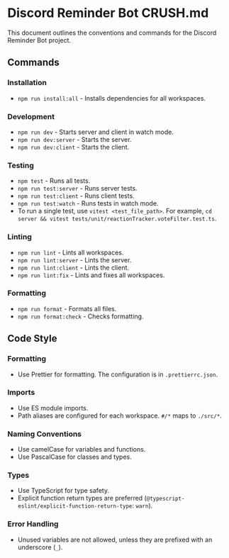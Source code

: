 # Discord Reminder Bot CRUSH.md

This document outlines the conventions and commands for the Discord Reminder Bot project.

## Commands

### Installation
- `npm run install:all` - Installs dependencies for all workspaces.

### Development
- `npm run dev` - Starts server and client in watch mode.
- `npm run dev:server` - Starts the server.
- `npm run dev:client` - Starts the client.

### Testing
- `npm test` - Runs all tests.
- `npm run test:server` - Runs server tests.
- `npm run test:client` - Runs client tests.
- `npm run test:watch` - Runs tests in watch mode.
- To run a single test, use `vitest <test_file_path>`. For example, `cd server && vitest tests/unit/reactionTracker.voteFilter.test.ts`.

### Linting
- `npm run lint` - Lints all workspaces.
- `npm run lint:server` - Lints the server.
- `npm run lint:client` - Lints the client.
- `npm run lint:fix` - Lints and fixes all workspaces.

### Formatting
- `npm run format` - Formats all files.
- `npm run format:check` - Checks formatting.

## Code Style

### Formatting
- Use Prettier for formatting. The configuration is in `.prettierrc.json`.

### Imports
- Use ES module imports.
- Path aliases are configured for each workspace. `#/*` maps to `./src/*`.

### Naming Conventions
- Use camelCase for variables and functions.
- Use PascalCase for classes and types.

### Types
- Use TypeScript for type safety.
- Explicit function return types are preferred (`@typescript-eslint/explicit-function-return-type`: `warn`).

### Error Handling
- Unused variables are not allowed, unless they are prefixed with an underscore (`_`).
